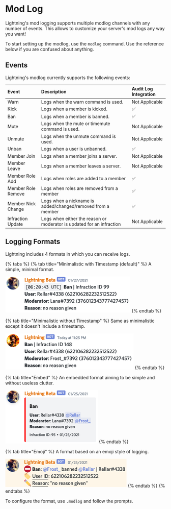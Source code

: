 # Mod Log

Lightning's mod logging supports multiple modlog channels with any number of events. This allows to customize your server's mod logs any way you want!

To start setting up the modlog, use the `modlog` command. Use the reference below if you are confused about anything.

## Events

Lightning's modlog currently supports the following events:

| Event | Description | Audit Log Integration |
| :----- | :---------- | :------------------- |
| Warn | Logs when the warn command is used. | Not Applicable |
| Kick | Logs when a member is kicked. | ✅ |
| Ban | Logs when a member is banned. | ✅ |
| Mute | Logs when the mute or timemute command is used. | Not Applicable |
| Unmute | Logs when the unmute command is used. | Not Applicable |
| Unban | Logs when a user is unbanned. | ✅ |
| Member Join | Logs when a member joins a server. | Not Applicable |
| Member Leave | Logs when a member leaves a server. | Not Applicable |
| Member Role Add | Logs when roles are added to a member | ✅ |
| Member Role Remove | Logs when roles are removed from a member | ✅ |
| Member Nick Change | Logs when a nickname is added/changed/removed from a member | ✅ |
| Infraction Update | Logs when either the reason or moderator is updated for an infraction | Not Applicable |

## Logging Formats

Lightning includes 4 formats in which you can receive logs.

{% tabs %}
{% tab title="Minimalistic with Timestamp (default)" %}
A simple, minimal format.

![Example Image](../assets/minimal.png)
{% endtab %}

{% tab title="Minimalistic without Timestamp" %}
Same as minimalistic except it doesn't include a timestamp.

![Example Image](../assets/minimal2.png)
{% endtab %}

{% tab title="Embed" %}
An embedded format aiming to be simple and without useless clutter.

![Example Image](../assets/embed.png)
{% endtab %}

{% tab title="Emoji" %}
A format based on an emoji style of logging.

![Example Image](../assets/emoji.png)
{% endtab %}
{% endtabs %}

To configure the format, use `.modlog` and follow the prompts.